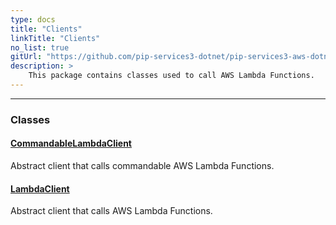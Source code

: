 ```yaml
---
type: docs
title: "Clients"
linkTitle: "Clients"
no_list: true
gitUrl: "https://github.com/pip-services3-dotnet/pip-services3-aws-dotnet"
description: >
    This package contains classes used to call AWS Lambda Functions.
---
```

---

<div class="module-body"> 

### Classes

#### [CommandableLambdaClient](commandable_lambda_client)
Abstract client that calls commandable AWS Lambda Functions.


#### [LambdaClient](lambda_client)
Abstract client that calls AWS Lambda Functions.

</div>
